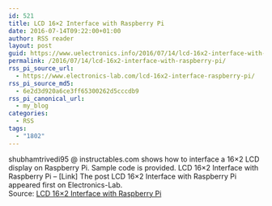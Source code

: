 ```yaml
---
id: 521
title: LCD 16×2 Interface with Raspberry Pi
date: 2016-07-14T09:22:00+01:00
author: RSS reader
layout: post
guid: https://www.uelectronics.info/2016/07/14/lcd-16x2-interface-with-raspberry-pi/
permalink: /2016/07/14/lcd-16x2-interface-with-raspberry-pi/
rss_pi_source_url:
  - https://www.electronics-lab.com/lcd-16x2-interface-raspberry-pi/
rss_pi_source_md5:
  - 6e2d3d920a6ce3ff65300262d5cccdb9
rss_pi_canonical_url:
  - my_blog
categories:
  - RSS
tags:
  - "1802"
---
```

shubhamtrivedi95 @ instructables.com shows how to interface a 16×2 LCD display on Raspberry Pi. Sample code is provided. LCD 16×2 Interface with Raspberry Pi – [Link] The post LCD 16×2 Interface with Raspberry Pi appeared first on Electronics-Lab.&#013;  
Source: <a href="https://www.electronics-lab.com/lcd-16x2-interface-raspberry-pi/" target="_blank">LCD 16×2 Interface with Raspberry Pi</a>